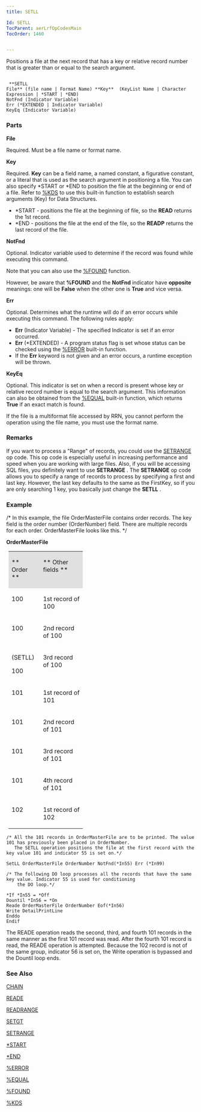```yaml
---
title: SETLL

Id: SETLL
TocParent: aerLrfOpCodesMain
TocOrder: 1460


---
```


Positions a file at the next record that has a key or relative record number that is greater than or equal to the search argument. 

```

 **SETLL
File** (file name | Format Name) **Key**  (KeyList Name | Character Expression | *START | *END)
NotFnd (Indicator Variable)
Err (*EXTENDED | Indicator Variable)
KeyEq (Indicator Variable)
```

### Parts

**File** 

Required. Must be a file name or format name.


**Key** 

Required. **Key** can be a field name, a named constant, a figurative constant, or a literal that is used as the search argument in positioning a file. You can also specify *START or *END to position the file at the beginning or end of a file. Refer to [%KDS](KDS_Function.html) to use this built-in function to establish search arguments (Key) for Data Structures. 

- *START - positions the file at the beginning of file, so the **READ** returns the 1st record.
- *END - positions the file at the end of the file, so the **READP** returns the last record of the file.


**NotFnd** 

Optional. Indicator variable used to determine if the record was found while executing this command. 

Note that you can also use the [%FOUND](FOUND_Function.html) function.

However, be aware that **%FOUND** and the **NotFnd** indicator have **opposite** meanings: one will be **False** when the other one is **True** and vice versa.


**Err** 

Optional. Determines what the runtime will do if an error occurs while executing this command. The following rules apply: 

- **Err** (Indicator Variable) - The specified Indicator is set if an error occurred.
- **Err** (*EXTENDED) - A program status flag is set whose status can be checked using the [%ERROR](ERROR_Function.html) built-in function.
- If the **Err** keyword is not given and an error occurs, a runtime exception will be thrown.


**KeyEq** 

Optional. This indicator is set on when a record is present whose key or relative record number is equal to the search argument. This information can also be obtained from the [%EQUAL](EQUAL_Function.html) built-in function, which returns **True** if an exact match is found. 

If the file is a multiformat file accessed by RRN, you cannot perform the operation using the file name, you must use the format name.


### Remarks
If you want to process a "Range" of records, you could use the [SETRANGE](SETRANGE.html) op code. This op code is especially useful in increasing performance and speed when you are working with large files. Also, if you will be accessing SQL files, you definitely want to use **SETRANGE** . The **SETRANGE** op code allows you to specify a range of records to process by specifying a first and last key. However, the last key defaults to the same as the FirstKey, so if you are only searching 1 key, you basically just change the **SETLL** . 

### Example
/* In this example, the file OrderMasterFile contains order records. The key field is the order number (OrderNumber) field. There are multiple records for each order. OrderMasterFile looks like this. */ 

<span style="FONT-WEIGHT: bold"> OrderMasterFile </span> 
<table id="Table2" style="MARGIN-LEFT: 4.5pt; WIDTH: 198px; border-spacing: 0px" cellspacing="0" width="198" x-use-null-cells="x-use-null-cells">
            <tr valign="top" style="x-cell-content-align: top">
                <td colspan="1" rowspan="1" width="72" bgcolor="#e0e0e0">

** Order ** 
</td>
                <td colspan="1" rowspan="1" width="126" bgcolor="#e0e0e0">

** Other fields ** 
</td>
            </tr>
            <tr valign="top" style="x-cell-content-align: top">
                <td colspan="1" rowspan="1" width="72">

100 
</td>
                <td colspan="1" rowspan="1" width="126">

1st record of 100 
</td>
            </tr>
            <tr valign="top" style="x-cell-content-align: top">
                <td colspan="1" rowspan="1" width="72">

100 
</td>
                <td colspan="1" rowspan="1" width="126">

2nd record of 100 
</td>
            </tr>
            <tr valign="top" style="x-cell-content-align: top">
                <td colspan="1" rowspan="1" width="72">

(SETLL) 

100 
</td>
                <td colspan="1" rowspan="1" width="126">

3rd record of 100 
</td>
            </tr>
            <tr valign="top" style="x-cell-content-align: top">
                <td colspan="1" rowspan="1" width="72">

101 
</td>
                <td colspan="1" rowspan="1" width="126">

1st record of 101 
</td>
            </tr>
            <tr valign="top" style="x-cell-content-align: top">
                <td colspan="1" rowspan="1" width="72">

101 
</td>
                <td colspan="1" rowspan="1" width="126">

2nd record of 101 
</td>
            </tr>
            <tr valign="top" style="x-cell-content-align: top">
                <td colspan="1" rowspan="1" width="72">

101 
</td>
                <td colspan="1" rowspan="1" width="126">

3rd record of 101 
</td>
            </tr>
            <tr valign="top" style="x-cell-content-align: top">
                <td colspan="1" rowspan="1" width="72">

101 
</td>
                <td colspan="1" rowspan="1" width="126">

4th record of 101 
</td>
            </tr>
            <tr valign="top" style="x-cell-content-align: top">
                <td colspan="1" rowspan="1" width="72">

102 
</td>
                <td colspan="1" rowspan="1" width="126">

1st record of 102 
</td>
            </tr>
</table>
        
```
/* All the 101 records in OrderMasterFile are to be printed. The value 101 has previously been placed in OrderNumber. 
   The SETLL operation positions the file at the first record with the key value 101 and indicator 55 is set on.*/ 

SetLL OrderMasterFile OrderNumber NotFnd(*In55) Err (*In99) 

/* The following DO loop processes all the records that have the same key value. Indicator 55 is used for conditioning
    the DO loop.*/ 

*If *In55 = *Off
Dountil *In56 = *On
Reade OrderMasterFile OrderNumber Eof(*In56)
Write DetailPrintLine
Enddo
Endif 
```

The READE operation reads the second, third, and fourth 101 records in the same manner as the first 101 record was read. After the fourth 101 record is read, the READE operation is attempted. Because the 102 record is not of the same group, indicator 56 is set on, the Write operation is bypassed and the Dountil loop ends. 

### See Also
[CHAIN](CHAIN.html)

[READE](READE.html)

[READRANGE](READRANGE.html)

[SETGT](SETGT.html)

[SETRANGE](SETRANGE.html)

[*START](START.html)

[*END](StarEND.html)

[%ERROR](ERROR_Function.html)

[%EQUAL](EQUAL_Function.html)

[%FOUND](FOUND_Function.html)

[%KDS](KDS_Function.html) 
